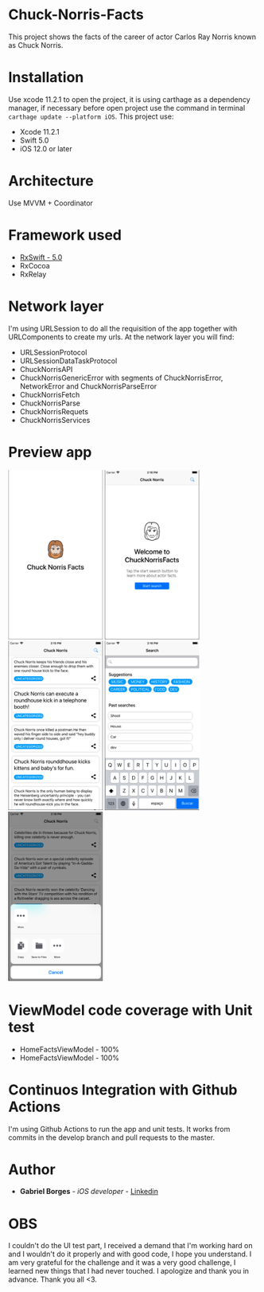 # Chuck-Norris-Facts

This project shows the facts of the career of actor Carlos Ray Norris known as Chuck Norris.

# Installation

Use xcode 11.2.1 to open the project, it is using carthage as a dependency manager, if necessary before open project use the command in terminal ```carthage update --platform iOS```. This project use:

* Xcode 11.2.1
* Swift 5.0
* iOS 12.0 or later

# Architecture

Use MVVM + Coordinator

# Framework used

* [RxSwift - 5.0](https://github.com/ReactiveX/RxSwift)
* RxCocoa
* RxRelay

# Network layer

I'm using URLSession to do all the requisition of the app together with URLComponents to create my urls. At the network layer you will find:

* URLSessionProtocol
* URLSessionDataTaskProtocol
* ChuckNorrisAPI
* ChuckNorrisGenericError with segments of ChuckNorrisError, NetworkError and ChuckNorrisParseError
* ChuckNorrisFetch
* ChuckNorrisParse
* ChuckNorrisRequets
* ChuckNorrisServices

# Preview app

<img src=images/launch.png alt="" width="190" height="340"> <img src=images/homeFactsEmpty.png alt="" width="190" height="340"> <img src=images/homeFacts.png alt="" width="190" height="340"> <img src=images/searchFacts.png alt="" width="190" height="340"> <img src=images/shareFacts.png alt="" width="190" height="340">

# ViewModel code coverage with Unit test

* HomeFactsViewModel - 100%
* HomeFactsViewModel - 100%

# Continuos Integration with Github Actions

I'm using Github Actions to run the app and unit tests. It works from commits in the develop branch and pull requests to the master.

# Author

* **Gabriel Borges** - *iOS developer* - [Linkedin](https://www.linkedin.com/in/gabriel-borges-034420100/)

# OBS

I couldn't do the UI test part, I received a demand that I'm working hard on and I wouldn't do it properly and with good code, I hope you understand. I am very grateful for the challenge and it was a very good challenge, I learned new things that I had never touched. I apologize and thank you in advance. Thank you all <3.
